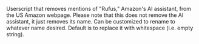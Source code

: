 Userscript that removes mentions of "Rufus," Amazon's AI assistant, from the US Amazon webpage. Please note that this does not remove the AI assistant, it just removes its name. Can be customized to rename to whatever name desired. Default is to replace it with whitespace (i.e. empty string).
